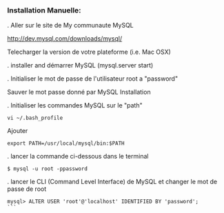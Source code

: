 
### Installation Manuelle:

. Aller sur le site de My communaute MySQL 

http://dev.mysql.com/downloads/mysql/

Telecharger la version de votre plateforme (i.e. Mac OSX)

. installer and démarrer MySQL (mysql.server start)

. Initialiser le mot de passe de l'utilisateur root a "password"

Sauver le mot passe donné par MySQL Installation

. Initialiser les commandes MySQL sur le "path"

```
vi ~/.bash_profile
```

Ajouter 

```
export PATH=/usr/local/mysql/bin:$PATH
```

. lancer la commande ci-dessous dans le terminal

```
$ mysql -u root -ppassword
```

. lancer le CLI (Command Level Interface) de MySQL et changer le mot de passe de root

````
mysql> ALTER USER 'root'@'localhost' IDENTIFIED BY 'password';
```

